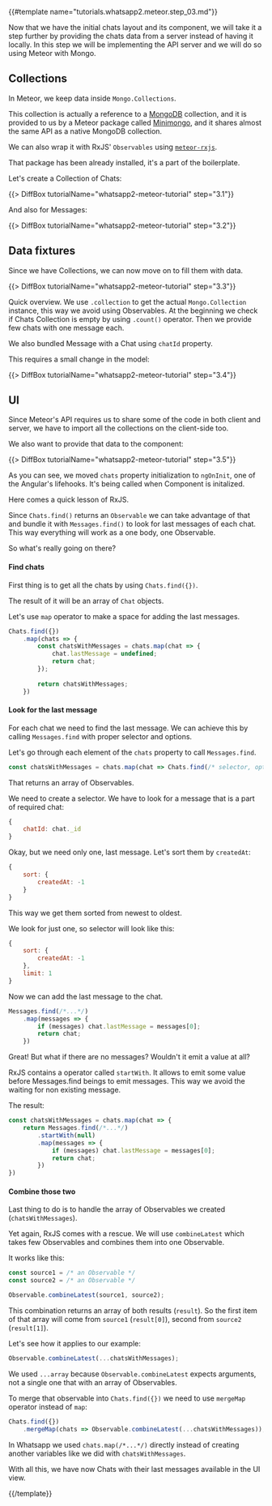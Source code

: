 {{#template name="tutorials.whatsapp2.meteor.step_03.md"}}

Now that we have the initial chats layout and its component, we will take it a step further by providing the chats data from a server instead of having it locally. In this step we will be implementing the API server and we will do so using Meteor with Mongo.

## Collections

In Meteor, we keep data inside `Mongo.Collections`.

This collection is actually a reference to a [MongoDB](http://mongodb.com) collection, and it is provided to us by a Meteor package called [Minimongo](https://guide.meteor.com/collections.html), and it shares almost the same API as a native MongoDB collection.

We can also wrap it with RxJS' `Observables` using [`meteor-rxjs`](http://npmjs.com/package/meteor-rxjs).

That package has been already installed, it's a part of the boilerplate.

Let's create a Collection of Chats:

{{> DiffBox tutorialName="whatsapp2-meteor-tutorial" step="3.1"}}

And also for Messages:

{{> DiffBox tutorialName="whatsapp2-meteor-tutorial" step="3.2"}}


## Data fixtures

Since we have Collections, we can now move on to fill them with data.

{{> DiffBox tutorialName="whatsapp2-meteor-tutorial" step="3.3"}}

Quick overview.
We use `.collection` to get the actual `Mongo.Collection` instance, this way we avoid using Observables.
At the beginning we check if Chats Collection is empty by using `.count()` operator.
Then we provide few chats with one message each.

We also bundled Message with a Chat using `chatId` property.

This requires a small change in the model:

{{> DiffBox tutorialName="whatsapp2-meteor-tutorial" step="3.4"}}

## UI

Since Meteor's API requires us to share some of the code in both client and server, we have to import all the collections on the client-side too.

We also want to provide that data to the component:

{{> DiffBox tutorialName="whatsapp2-meteor-tutorial" step="3.5"}}

As you can see, we moved `chats` property initialization to `ngOnInit`,  one of the Angular's lifehooks.
It's being called when Component is initalized.

Here comes a quick lesson of RxJS.

Since `Chats.find()` returns an `Observable` we can take advantage of that and bundle it with `Messages.find()` to look for last messages of each chat. This way everything will work as a one body, one Observable.

So what's really going on there?

#### Find chats

First thing is to get all the chats by using `Chats.find({})`.

The result of it will be an array of `Chat` objects.

Let's use `map` operator to make a space for adding the last messages.

```js
Chats.find({})
    .map(chats => {
        const chatsWithMessages = chats.map(chat => {
            chat.lastMessage = undefined;
            return chat;
        });
        
        return chatsWithMessages;
    })
```

#### Look for the last message

For each chat we need to find the last message.
We can achieve this by calling `Messages.find` with proper selector and options.

Let's go through each element of the `chats` property to call `Messages.find`.

```js
const chatsWithMessages = chats.map(chat => Chats.find(/* selector, options*/));
```

That returns an array of Observables.

We need to create a selector.
We have to look for a message that is a part of required chat:

```js
{
    chatId: chat._id
}
```

Okay, but we need only one, last message. Let's sort them by `createdAt`:

```js
{
    sort: {
        createdAt: -1
    }
}
```

This way we get them sorted from newest to oldest.

We look for just one, so selector will look like this:

```js
{
    sort: {
        createdAt: -1
    },
    limit: 1
}
```

Now we can add the last message to the chat.

```js
Messages.find(/*...*/)
    .map(messages => {
        if (messages) chat.lastMessage = messages[0];
        return chat;
    })
```

Great! But what if there are no messages? Wouldn't it emit a value at all?

RxJS contains a operator called `startWith`. It allows to emit some value before Messages.find beings to emit messages.
This way we avoid the waiting for non existing message.

The result:

```js
const chatsWithMessages = chats.map(chat => {
    return Messages.find(/*...*/)
        .startWith(null)
        .map(messages => {
            if (messages) chat.lastMessage = messages[0];
            return chat;
        })
})
```

#### Combine those two

Last thing to do is to handle the array of Observables we created (`chatsWithMessages`).

Yet again, RxJS comes with a rescue. We will use `combineLatest` which takes few Observables and combines them into one Observable.

It works like this:

```js
const source1 = /* an Observable */
const source2 = /* an Observable */

Observable.combineLatest(source1, source2);
```

This combination returns an array of both results (`result`). So the first item of that array will come from `source1` (`result[0]`), second from `source2` (`result[1]`).

Let's see how it applies to our example:

```js
Observable.combineLatest(...chatsWithMessages);
```

We used `...array` because `Observable.combineLatest` expects arguments, not a single one that with an array of Observables.

To merge that observable into `Chats.find({})` we need to use `mergeMap` operator instead of `map`:

```js
Chats.find({})
    .mergeMap(chats => Observable.combineLatest(...chatsWithMessages));
```

In Whatsapp we used `chats.map(/*...*/)` directly instead of creating another variables like we did with `chatsWithMessages`.

With all this, we have now Chats with their last messages available in the UI view.

{{/template}}
